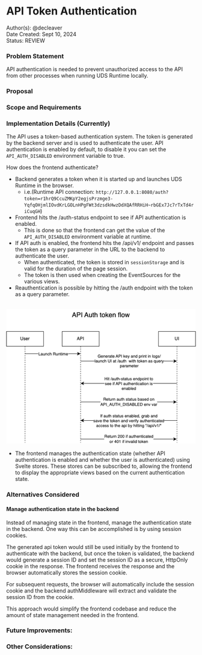 # API Token Authentication

Author(s): @decleaver  
Date Created: Sept 10, 2024  
Status: REVIEW

### Problem Statement
API authentication is needed to prevent unauthorized access to the API from other processes when running UDS Runtime locally.

### Proposal

### Scope and Requirements

### Implementation Details (Currently)
The API uses a token-based authentication system. The token is generated by the backend server and is used to authenticate the user. API authentication is enabled by default, to disable it you can set the `API_AUTH_DISABLED` environment variable to true.

How does the frontend authenticate?
- Backend generates a token when it is started up and launches UDS Runtime in the browser.
    - i.e.(Runtime API connection: `http://127.0.0.1:8080/auth?token=r1hrQ9CcuZMKpY2egjsPrzmge3-YqfqOHjmlIOvdKrLGOLnHPgFWt3dzsdkHwzDdXQAfRRHiH~rbGEx7Jc7rTxTd4riCuqGH`)
- Frontend hits the /auth-status endpoint to see if API authentication is enabled.
    - This is done so that the frontend can get the value of the `API_AUTH_DISABLED` environment variable at runtime.
- If API auth is enabled, the frontend hits the /api/v1/ endpoint and passes the token as a query parameter in the URL to the backend to authenticate the user.
    - When authenticated, the token is stored in `sessionStorage` and is valid for the duration of the page session.
    - The token is then used when creating the EventSources for the various views.
- Reauthentication is possible by hitting the /auth endpoint with the token as a query parameter.
<br><br>

<p style="text-align:center;">
  <img src="./images/api-auth-flow.png" alt="API auth flow diagram">
</p>

- The frontend manages the authentication state (whether API authentication is enabled and whether the user is authenticated) using Svelte stores. These stores can be subscribed to, allowing the frontend to display the appropriate views based on the current authentication state.

### Alternatives Considered
#### Manage authentication state in the backend
Instead of managing state in the frontend, manage the authentication state in the backend. One way this can be accomplished is by using session cookies.

The generated api token would still be used initially by the frontend to authenticate with the backend, but once the token is validated, the backend would generate a session ID and set the session ID as a secure, HttpOnly cookie in the response. The frontend receives the response and the browser automatically stores the session cookie.

For subsequent requests, the browser will automatically include the session cookie and the backend authMiddleware will extract and validate the session ID from the cookie.

This approach would simplify the frontend codebase and reduce the amount of state management needed in the frontend.

### Future Improvements:

### Other Considerations:
